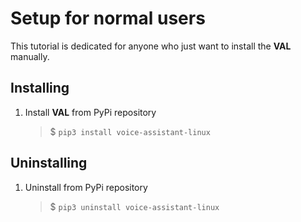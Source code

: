 # Setup for normal users

This tutorial is dedicated for anyone who just want to install the **VAL** manually.

## Installing

1. Install **VAL** from PyPi repository
    > $ `pip3 install voice-assistant-linux`

<!--
## Usage

1. Run a single command. For example:
    > $ `voice-assistant-linux`
-->

## Uninstalling

1. Uninstall from PyPi repository
    > $ `pip3 uninstall voice-assistant-linux`
